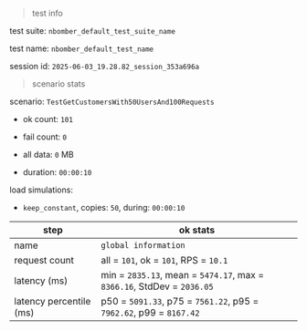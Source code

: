 > test info



test suite: `nbomber_default_test_suite_name`

test name: `nbomber_default_test_name`

session id: `2025-06-03_19.28.82_session_353a696a`

> scenario stats



scenario: `TestGetCustomersWith50UsersAnd100Requests`

  - ok count: `101`

  - fail count: `0`

  - all data: `0` MB

  - duration: `00:00:10`

load simulations:

  - `keep_constant`, copies: `50`, during: `00:00:10`

|step|ok stats|
|---|---|
|name|`global information`|
|request count|all = `101`, ok = `101`, RPS = `10.1`|
|latency (ms)|min = `2835.13`, mean = `5474.17`, max = `8366.16`, StdDev = `2036.05`|
|latency percentile (ms)|p50 = `5091.33`, p75 = `7561.22`, p95 = `7962.62`, p99 = `8167.42`|




